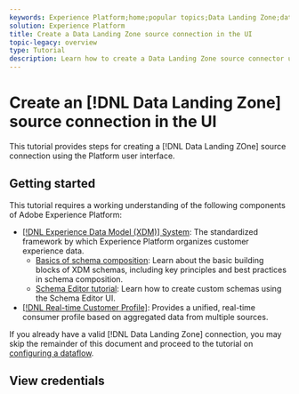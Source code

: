 ```yaml
---
keywords: Experience Platform;home;popular topics;Data Landing Zone;data landing zone
solution: Experience Platform
title: Create a Data Landing Zone source connection in the UI
topic-legacy: overview
type: Tutorial
description: Learn how to create a Data Landing Zone source connector using the Platform user interface.
---
```

# Create an [!DNL Data Landing Zone] source connection in the UI

This tutorial provides steps for creating a [!DNL Data Landing ZOne] source connection using the Platform user interface.

## Getting started

This tutorial requires a working understanding of the following components of Adobe Experience Platform:

- [[!DNL Experience Data Model (XDM)] System](../../../../../xdm/home.md): The standardized framework by which Experience Platform organizes customer experience data.
  - [Basics of schema composition](../../../../../xdm/schema/composition.md): Learn about the basic building blocks of XDM schemas, including key principles and best practices in schema composition.
  - [Schema Editor tutorial](../../../../../xdm/tutorials/create-schema-ui.md): Learn how to create custom schemas using the Schema Editor UI.
- [[!DNL Real-time Customer Profile]](../../../../../profile/home.md): Provides a unified, real-time consumer profile based on aggregated data from multiple sources.

If you already have a valid [!DNL Data Landing Zone] connection, you may skip the remainder of this document and proceed to the tutorial on [configuring a dataflow](../../dataflow/batch/cloud-storage.md).

## View credentials

